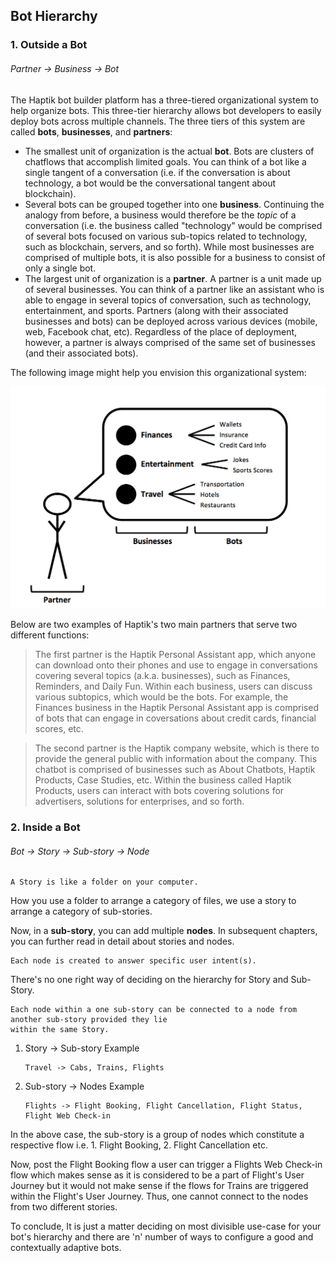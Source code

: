 ## Bot Hierarchy

### 1. Outside a Bot 

###### Partner -> Business -> Bot

The Haptik bot builder platform has a three-tiered organizational system to help organize bots. This three-tier hierarchy allows bot developers to easily deploy bots across multiple channels. The three tiers of this system are called **bots**, **businesses**, and **partners**:

- The smallest unit of organization is the actual **bot**. Bots are clusters of chatflows that accomplish limited goals. You can think of a bot like a single tangent of a conversation (i.e. if the conversation is about technology, a bot would be the conversational tangent about blockchain). 
- Several bots can be grouped together into one **business**. Continuing the analogy from before, a business would therefore be the *topic* of a conversation (i.e. the business called "technology" would be comprised of several bots focused on various sub-topics related to technology, such as blockchain, servers, and so forth). While most businesses are comprised of multiple bots, it is also possible for a business to consist of only a single bot. 
- The largest unit of organization is a **partner**. A partner is a unit made up of several businesses. You can think of a partner like an assistant who is able to engage in several topics of conversation, such as technology, entertainment, and sports. Partners (along with their associated businesses and bots) can be deployed across various devices (mobile, web, Facebook chat, etc). Regardless of the place of deployment, however, a partner is always comprised of the same set of businesses (and their associated bots). 

The following image might help you envision this organizational system: 

![bot_org_structure](/docs/bot-configuration/assets/partner_business_bot.png)

Below are two examples of Haptik's two main partners that serve two different functions:

> The first partner is the Haptik Personal Assistant app, which anyone can download onto their phones and use to engage in conversations covering several topics (a.k.a. businesses), such as Finances, Reminders, and Daily Fun. Within each business, users can discuss various subtopics, which would be the bots. For example, the Finances business in the Haptik Personal Assistant app is comprised of bots that can engage in coversations about credit cards, financial scores, etc.

> The second partner is the Haptik company website, which is there to provide the general public with information about the company. This chatbot is comprised of businesses such as About Chatbots, Haptik Products, Case Studies, etc. Within the business called Haptik Products, users can interact with bots covering solutions for advertisers, solutions for enterprises, and so forth. 

### 2. Inside a Bot 

###### Bot -> Story -> Sub-story -> Node

    A Story is like a folder on your computer. 
    
How you use a folder to arrange a category of files, we use a story to arrange a category of sub-stories. 

Now, in a **sub-story**, you can add multiple **nodes**. In subsequent chapters, you can further read in detail about stories and nodes.

    Each node is created to answer specific user intent(s). 

There's no one right way of deciding on the hierarchy for Story and Sub-Story. 

    Each node within a one sub-story can be connected to a node from another sub-story provided they lie 
    within the same Story.

1. Story -> Sub-story Example

       Travel -> Cabs, Trains, Flights

2. Sub-story -> Nodes Example

       Flights -> Flight Booking, Flight Cancellation, Flight Status, Flight Web Check-in

In the above case, the sub-story is a group of nodes which constitute a respective flow i.e. 1. Flight Booking, 2. Flight Cancellation etc.

Now, post the Flight Booking flow a user can trigger a Flights Web Check-in flow which makes sense as it is considered to be a part of Flight's User Journey but it would not make sense if the flows for Trains are triggered within the Flight's User Journey. Thus, one cannot connect to the nodes from two different stories.

To conclude, It is just a matter deciding on most divisible use-case for your bot's hierarchy and there are 'n' number of ways to configure a good and contextually adaptive bots.

